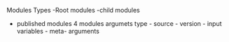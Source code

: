 Modules Types
   -Root modules
   -child modules
   - published modules
   4 modules argumets type
    - source 
    - version
    - input variables
    - meta- arguments 
